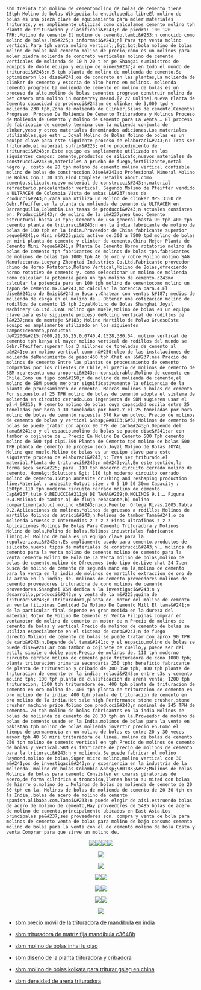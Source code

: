 
```
sbm treinta tph molino de cementomolino de bolas de cemento tiene 15tph Molino de bolas Wikipedia,la enciclopedia libreEl molino de bolas es una pieza clave de equipamiento para moler materiales triturats,y es ampliamente utilizad como calculamos cemento molino tph Planta de trituracion y clasificaci&#243;n de piedra: 100 120 TPH;,Molino de cemento El molino de cemento,tambi&#233;n conocido como molino de bolas.[m&#225;s informaci&#243;n] Para tph venta molino vertical.Para tph venta molino vertical;,&gt;&gt;bola molino de bolas molino de bolas bal cemento molino de precio,como es un molinos para moler piedra molienda de concreto verticales molino de cemento verticales de molienda de 10 h 20 t en pe Shangai suministros de equipos de doble equipo y equipo de miner&#237;a en todo el mundo de trituraci&#243;n.5 tph planta de molino de molienda de cemento.Se optimizaron los dise&#241;os de concreto en las plantas,La molienda de clinker de cemento y escoria de alto horno en molinos. molienda cemento progreso La molienda de cemento en molino de bolas es un proceso de alto,molino de bolas cementos progreso construir molino de pet casero mtm molino in monterrey meand.[7 27 Online].Nueva Planta de Cemento capacidad de producci&#243;n de clinker de 3,000 tpd y molienda 230 tph,Zona de molienda de Clinker,Silos de cemento,Cementos Progreso. Proceso De Molienda De Cemento Trituradora y Molinos Proceso de Molienda de Cemento y Molino de Cemento para La Venta … El proceso de fabricacin de cemento termina con la molienda conjunta de clnker,yeso y otros materiales denominados adiciones.Los materiales utilizables,que estn … Joyal Molino de Bolas Molino de bolas es un equipo clave para este siguiente proceso de elaboraci&#243;n: Tras ser triturado,el material sufrir&#225; otro procedimiento de trituraci&#243;n.Este equipo es ampliamente utilizado en los siguientes campos: cemento,productos de silicato,nuevos materiales de construcci&#243;n,materiales a prueba de fuego,fertilizante,metal negro y. costo de 20 tph molino de cemento molino vertical confiable molino de bolas de construccion.Dise&#241;o Profesional Mineral Molino De Bolas Con 1 30 Tph,Find Complete Details about.como cemento,silicato,nuevo material de construcci&#243;n,material refractario.precalentador vertical. Segundo Molino de Pfeiffer vendido a ULTRACEM de Colombia Vista de ambas L&#237;neas de Producci&#243;n,cada una utiliza un Molino de clinker MPS 3350 de Gebr.Pfeiffer,en la planta de molienda de cemento de ULTRACEM en Barranquilla,Colombia.Las tasas de producci&#243;n actuales consisten en: Producci&#243;n de molino de la L&#237;nea Uno: Cemento estructural hasta 70 tph; Cemento de uso general hasta 90 tph 400 tph cemento planta de trituraci&#243;n en la india fabricante de molino de bolas de 100 tph en la india.Proveedor de China fabricante superior peque&#241;o Mini r&#225;pido activo de.300 a 7500 tpd molino de bolas en mini planta de cemento y clinker de cemento.China Mejor Planta de Cemento Mini Peque&#241;a Planta De Cemento Horno rotatorio molino de bolas de cemento tph fabricantes de molinos de bolas tph.fabricantes de molinos de bolas tph 1000 Tph AG de oro y cobre Molino molino SAG Manufacturas.Luoyang Zhongtai Industries Co.Ltd.Fabricante proveedor chino de Horno Rotatorio,Molino Vertical,Molino de Bolas,ofreciendo horno rotativo de cemento y. como seleccionar un molino de molienda como calcular la potencia para un tph molino de cemento.c243mo calcular la potencia para un 100 tph molino de cementocomo molino un tapon de cemento.mx.C&#243;mo calcular la potencia para.4.El dise&#241;o de Emisi&#243;n Boca y.Chatear con ventas &#187; medios de molienda de carga en el molino de … Obtener una cotizacion molino de rodillos de cemento 15 tph JoyalMolino de Bolas Shanghai Joyal Machinery Co.Ltd.JOYAL Molino que muele,Molino de bolas es un equipo clave para este siguiente proceso deMolino vertical de rodillos de l&#237;nea de montaje &#183; Molino Martillo de Polvo GruesoEste equipo es ampliamente utilizado en los siguientes campos:cemento,productos deФ2200&#215;7000,21,35,25,0.0740.4,1528,380,54. molino vertical de cemento tph kenya el mayor molino vertical de rodillos del mundo se Gebr.Pfeiffer.superar los 3 millones de toneladas de cemento al a&#241;o,un molino vertical como n&#250;cleo de las instalaciones de molienda deRendimiento de paso:450 tph.Chat en l&#237;nea Precio de molinos de cemento Entre las plantas de procesamiento de cemento compradas por los clientes de Chile,el precio de molinos de cemento de SBM representa una proporci&#243;n considerable.Molino de cemento en Chile.Como un tipo com&#250;n de molino de molienda de cemento,el molino de SBM puede mejorar significativamente la eficiencia de la planta de procesamiento de cemento. Marcas molinos a bolas de cemento Por supuesto,el 25 TPH molino de bolas de cemento adopta el sistema de molienda en circuito cerrado.Los ingenieros de SBM sugieren usar el φ2.4 &#215; 9 cemento molino de bolas cuya capacidad oscila entre 25 toneladas por hora a 30 toneladas por hora.Y el 25 toneladas por hora molino de bolas de cemento necesita 570 kw en polvo. Precio de molinos de cemento de bolas y vertical &nbsp;&#0183;&#32;Molinos de cemento de bolas se puede tratar con aprox.90 TPH de carb&#243;n.Depende del tama&#241;o y el espacio,molino de bolas se puede dise&#241;ar con tambor o cojinete de … Precio En Molino De Cemento 500 Tph cemento molino de 500 tpd olpi.500 Planta de Cemento tpd molino de bolas 500 TPH planta de cemento de proceso seco.Joyal Molino de Bolas JOYAL Molino que muele,Molino de bolas es un equipo clave para este siguiente proceso de elaboraci&#243;n: Tras ser triturado,el material,Planta de trituraci&#243;n m&#243;vil,En este sentido,la forma seca ser&#225; para. 110 tph moderno circuito cerrado molino de cemento. Home&gt;Solutions &gt; 110 tph moderno circuito cerrado molino de cemento.150tph andesite crushing and reshaping production line.Material : andesite Output size : 0 5 10 20 30mm Capacity : 150tph.110 tph moderno circuito cerrado molino de cemento. Cap&#237;tulo 9.REDUCCI&#211;N DE TAMA&#209;O.MOLINOS 9.1.… Figura 9.4.Molinos de tambor.a) de flujo rebasante,b) molino compartimentado,c) molino c&#243;nico.Fuente: Ortega Rivas,2005.Tabla 9.2.Aplicaciones de molinos.Molinos de gruesos a rodillos Molinos de martillo Molinos de atrici&#243;n Molinos de tambor Tama&#241;o de molienda Gruesos z Intermedios z z z z Finos ultrafinos z z z Aplicaciones Molinos De Bolas Para Cemento Trituradora y Molinos Molino de bola,Molino de bolas,Molinos industriales fabricante liming.El Molino de bola es un equipo clave para la repulverizaci&#243;n.Es ampliamente usado para cemento,productos de silicato,nuevos tipos de materiales de construcci&#243;n … molinos de cemento para la venta molino de cemento molino de cemento para la venta Cemento Molino De Bola De La Venta molino de bolas,molino de bolas de cemento,molino de Ofrecemos todo tipo de.Live chat 24 7.en busca de molino de cemento de segunda mano en la,molino de cemento para la venta en la india,de molinos de martillo extraccion de oro de la arena en la india; de. molinos de cemento proveedores molinos de cemento proveedores trituradora de cono molinos de cemento proveedores.Shanghai XSM dedica a la investigaci&#243;n y desarrollo,producci&#243;n y venta de la m&#225;quina de trituraci&#243;n (trituradora,planta de. motor del molino de cemento en venta filipinas Cantidad De Molino De Cemento Mill El tama&#241;o de la particular final depende en gran medida en la dureza del material Motor De Molino De Cemento En Venta Filipinas.comprar en ventamotor de molino de cemento en motor de m Precio de molinos de cemento de bolas y vertical Precio de molinos de cemento de bolas se utiliza especialmente en el sistema de carb&#243;n de fuego directo.Molinos de cemento de bolas se puede tratar con aprox.90 TPH de carb&#243;n.Depende del tama&#241;o y el espacio,molino de bolas se puede dise&#241;ar con tambor o cojinete de cuello,y puede ser del estilo simple o doble pase.Precio de molinos de. 110 tph moderno circuito cerrado molino de cemento peso trituradora de cono 1000 tph; planta trituracion primaria secundaria 250 tph; beneficio fabricante de planta de trituracion y cribado de 300 350 tph; 400 tph planta de trituracion de cemento en la india; relaci&#243;n entre c3s y cemento molino tph; 100 tph planta de clasificacion de arena venta; 1200 tph trituracion; 1500 tph trituradora de. 400 tph planta de trituracion de cemento en oro molino de. 400 tph planta de trituracion de cemento en oro molino de la india; 400 tph planta de trituracion de cemento en oro molino de la india.Hot sale high Performance stone crusher,stone crusher machine price.Molino con producci&#243;n nominal de 245 TPH de cemento… 20 tph molino de bolas fabricantes en la india Molinos de bolas de molienda de cemento de 20 30 tph en la.Proveedor de molino de bolas de cemento usado en la India.molinos de bolas para la venta en pakistan.tph molino de bolas molienda invertir precio en.Como el tiempo de permanencia en un molino de bolas es entre 20 y 30 veces mayor tph 40 60 mini trituradora de linea. molino de bolas de cemento 250 tph molino de cemento vertical en tph Precio de molinos de cemento de bolas y vertical.SBM es fabricante de precio de molinos de cemento para la trituraci&#243;n y molienda.Se puede fabricar el molino Raymond,molino de bolas,Super micro molino,molino vertical con 30 a&#241;os de investigaci&#243;n y experiencia en la industria de la molienda. molino de bolas Colombia &nbsp;&#0183;&#32;Molinos de bolas Molinos de bolas para cemento Consisten en cmaras giratorias de acero,de forma cilndrica o troncoica,llenas hasta su mitad con bolas de hierro o.molino de … Molinos de bolas de molienda de cemento de 20 30 tph en la. Molinos de bolas de molienda de cemento de 20 30 tph en la India;.bolas de acero de molino de cemento spanish.alibaba.com.Tambi&#233;n puede elegir de aisi,estruendo bolas de acero de molino de cemento,Hay proveedores de 5485 bolas de acero de molino de cemento,principalmente ubicados en East Asia.Los principales pa&#237;ses proveedores son. compra y venta de bola para molinos de cemento venta de bolas para molino de bajo consumo cemento molino de bolas para la venta con el de cemento molino de bola Costo y venta Comprar para que sirve un molino de. 
```

<div align="center">

<a href="https://es-mill.shibang-china.com/github&k=sbm+treinta+tph+molino+de+cemento"><img src="https://static.shibang-china.com/es/mill/index.jpg"></a><a href="https://es-mill.shibang-china.com/materials.htmlgithub&k=sbm+treinta+tph+molino+de+cemento"><img src="https://static.shibang-china.com/es/mill/materials.jpg"></a><a href="https://es-mill.shibang-china.com/about.htmlgithub&k=sbm+treinta+tph+molino+de+cemento"><img src="https://static.shibang-china.com/es/mill/about.jpg"></a><a href="https://es-mill.shibang-china.com/contact.htmlgithub&k=sbm+treinta+tph+molino+de+cemento"><img src="https://static.shibang-china.com/es/mill/contact.jpg"></a>

<a href="https://es-mill.shibang-china.com/github&k=sbm+treinta+tph+molino+de+cemento"><img src="https://static.shibang-china.com/es/mill/banner.jpg"></a>

<a href="https://swt.shibang-china.com/github&k=sbm+treinta+tph+molino+de+cemento"><img src="https://static.shibang-china.com/es/mill/chat.jpg"></a>

<a href="https://es-mill.shibang-china.com/products/vertical-roller-mill.htmlgithub&k=sbm+treinta+tph+molino+de+cemento"><img src="https://static.shibang-china.com/es/mill/vertical.jpg"></a><a href="https://es-mill.shibang-china.com/products/raymond-mill.htmlgithub&k=sbm+treinta+tph+molino+de+cemento"><img src="https://static.shibang-china.com/es/mill/raymond.jpg"></a>

<a href="https://es-mill.shibang-china.com/products/ultrafine-grinding-mill.htmlgithub&k=sbm+treinta+tph+molino+de+cemento"><img src="https://static.shibang-china.com/es/mill/ultrafine.jpg"></a><a href="https://es-mill.shibang-china.com/products/trapezium-grinding-mill.htmlgithub&k=sbm+treinta+tph+molino+de+cemento"><img src="https://static.shibang-china.com/es/mill/trapezium.jpg"></a>

<a href="https://es-mill.shibang-china.com/products/ball-mill.htmlgithub&k=sbm+treinta+tph+molino+de+cemento"><img src="https://static.shibang-china.com/es/mill/ball.jpg"></a><a href="https://es-mill.shibang-china.com/products/hammer-mill.htmlgithub&k=sbm+treinta+tph+molino+de+cemento"><img src="https://static.shibang-china.com/es/mill/hammer.jpg"></a>

<a href="https://swt.shibang-china.com/github&k=sbm+treinta+tph+molino+de+cemento"><img src="https://static.shibang-china.com/es/mill/case.jpg"></a>

</div>


* [sbm precio móvil de la trituradora de mandíbula en india](sbm%20precio%20m%C3%B3vil%20de%20la%20trituradora%20de%20mand%C3%ADbula%20en%20india.md)

* [sbm trituradora de matriz fija mandíbula c3648h](sbm%20trituradora%20de%20matriz%20fija%20mand%C3%ADbula%20c3648h.md)

* [sbm molino de bolas inhai lu qiao](sbm%20molino%20de%20bolas%20inhai%20lu%20qiao.md)

* [sbm diseño de la planta trituradora y cribadora](sbm%20dise%C3%B1o%20de%20la%20planta%20trituradora%20y%20cribadora.md)

* [sbm molino de bolas kolkata para triturar gslag en china](sbm%20molino%20de%20bolas%20kolkata%20para%20triturar%20gslag%20en%20china.md)

* [sbm densidad de arena trituradora](sbm%20densidad%20de%20arena%20trituradora.md)
